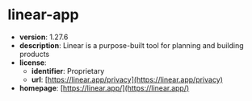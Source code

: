 # linear-app

- **version**: 1.27.6
- **description**: Linear is a purpose-built tool for planning and building products
- **license**:
  - **identifier**: Proprietary
  - **url**: [https://linear.app/privacy](https://linear.app/privacy)
- **homepage**: [https://linear.app/](https://linear.app/)

